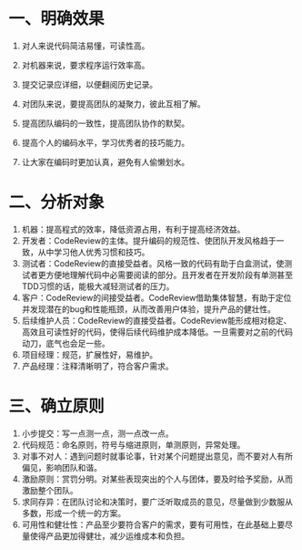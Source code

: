 # 一、明确效果

1. 对人来说代码简洁易懂，可读性高。

2.   对机器来说，要求程序运行效率高。

3.  提交记录应详细，以便翻阅历史记录。

4.  对团队来说，要提高团队的凝聚力，彼此互相了解。

5. 提高团队编码的一致性，提高团队协作的默契。

6. 提高个人的编码水平，学习优秀者的技巧能力。

7. 让大家在编码时更加认真，避免有人偷懒划水。

# 二、分析对象


1. 机器：提高程式的效率，降低资源占用，有利于提高经济效益。
2. 开发者：CodeReview的主体。提升编码的规范性、使团队开发风格趋于一致，从中学习他人优秀习惯和技巧。
3. 测试者：CodeReview的直接受益者。风格一致的代码有助于白盒测试，使测试者更方便地理解代码中必需要阅读的部分。且开发者在开发阶段有单测甚至TDD习惯的话，能极大减轻测试者的压力。
4. 客户：CodeReview的间接受益者。CodeReview借助集体智慧，有助于定位并发现潜在的bug和性能瓶颈，从而改善用户体验，提升产品的健壮性。
5. 后续维护人员：CodeReview的直接受益者。CodeReview能形成相对稳定、高效且可读性好的代码，使得后续代码维护成本降低。一旦需要对之前的代码动刀，底气也会足一些。
6. 项目经理：规范，扩展性好，易维护。
7. 产品经理：注释清晰明了，符合客户需求。

# 三、确立原则

1. 小步提交：写一点测一点，测一点改一点。
2. 代码规范：命名原则，符号与缩进原则，单测原则，异常处理。
3. 对事不对人：遇到问题时就事论事，针对某个问题提出意见，而不要对人有所偏见，影响团队和谐。
4. 激励原则：赏罚分明。对某些表现突出的个人与团体，要及时给予奖励，从而激励整个团队。
5. 求同存异：在团队讨论和决策时，要广泛听取成员的意见，尽量做到少数服从多数，形成一个统一的方案。
6. 可用性和健壮性：产品至少要符合客户的需求，要有可用性，在此基础上要尽量使得产品更加得健壮，减少运维成本和负担。
